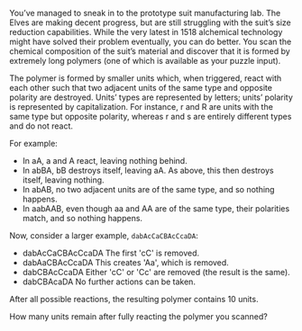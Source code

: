 You’ve managed to sneak in to the prototype suit manufacturing lab. The Elves are making decent progress, but are still struggling with the suit’s size reduction capabilities.
While the very latest in 1518 alchemical technology might have solved their problem eventually, you can do better. You scan the chemical composition of the suit’s material and discover that it is formed by extremely long polymers (one of which is available as your puzzle input).

The polymer is formed by smaller units which, when triggered, react with each other such that two adjacent units of the same type and opposite polarity are destroyed. Units’ types are represented by letters; units’ polarity is represented by capitalization. For instance, r and R are units with the same type but opposite polarity, whereas r and s are entirely different types and do not react.

For example:

* In aA, a and A react, leaving nothing behind.
* In abBA, bB destroys itself, leaving aA. As above, this then destroys itself, leaving nothing.
* In abAB, no two adjacent units are of the same type, and so nothing happens.
* In aabAAB, even though aa and AA are of the same type, their polarities match, and so nothing happens.

Now, consider a larger example, `dabAcCaCBAcCcaDA`:

* dabAcCaCBAcCcaDA  The first 'cC' is removed.
* dabAaCBAcCcaDA    This creates 'Aa', which is removed.
* dabCBAcCcaDA      Either 'cC' or 'Cc' are removed (the result is the same).
* dabCBAcaDA        No further actions can be taken.

After all possible reactions, the resulting polymer contains 10 units.

How many units remain after fully reacting the polymer you scanned?
